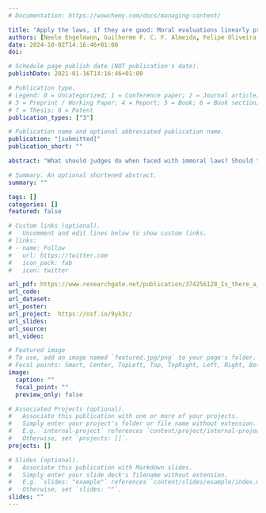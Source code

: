 ```yaml
---
# Documentation: https://wowchemy.com/docs/managing-content/

title: "Apply the laws, if they are good: Moral evaluations linearly predict whether judges should apply the law"
authors: [Neele Engelmann, Guilherme F. C. F. Almeida, Felipe Oliveira de Sousa, Karolina Prochownik, Ivar Hannikainen, Noel Struchiner, Stefan Magen]
date: 2024-10-02T14:16:46+01:00
doi: 

# Schedule page publish date (NOT publication's date).
publishDate: 2021-01-16T14:16:46+01:00

# Publication type.
# Legend: 0 = Uncategorized; 1 = Conference paper; 2 = Journal article;
# 3 = Preprint / Working Paper; 4 = Report; 5 = Book; 6 = Book section;
# 7 = Thesis; 8 = Patent
publication_types: ["3"]

# Publication name and optional abbreviated publication name.
publication: "[submitted]"
publication_short: ""

abstract: "What should judges do when faced with immoral laws? Should they apply them withoutexception, since “the law is the law”? Or can exceptions be made for grossly immoral laws,such as historically, Nazi law? Surveying laypeople (N = 167) and people with some legaltraining (N = 141) on these matters, we find a surprisingly strong, monotonic relationship between people’s subjective moral evaluation of laws and their judgments that these lawsshould be applied in concrete cases. This tendency is most pronounced among individuals who endorse Natural Law (i.e., the legal-philosophical view that immoral laws are not validlaws at all), and is attenuated when disagreement about the moral status of a law is considered reasonable. The relationship is equally strong for laypeople and for those withlegal training. We situate our findings within the broader context of morality’s influence on legal reasoning that experimental jurisprudence has uncovered in recent years, and considernormative implications."

# Summary. An optional shortened abstract.
summary: ""

tags: []
categories: []
featured: false

# Custom links (optional).
#   Uncomment and edit lines below to show custom links.
# links:
# - name: Follow
#   url: https://twitter.com
#   icon_pack: fab
#   icon: twitter

url_pdf: https://www.researchgate.net/publication/374256128_Is_there_a_duty_to_apply_immoral_laws
url_code:
url_dataset:
url_poster:
url_project:  https://osf.io/9yk3c/
url_slides:
url_source:
url_video:

# Featured image
# To use, add an image named `featured.jpg/png` to your page's folder. 
# Focal points: Smart, Center, TopLeft, Top, TopRight, Left, Right, BottomLeft, Bottom, BottomRight.
image:
  caption: ""
  focal_point: ""
  preview_only: false

# Associated Projects (optional).
#   Associate this publication with one or more of your projects.
#   Simply enter your project's folder or file name without extension.
#   E.g. `internal-project` references `content/project/internal-project/index.md`.
#   Otherwise, set `projects: []`.
projects: []

# Slides (optional).
#   Associate this publication with Markdown slides.
#   Simply enter your slide deck's filename without extension.
#   E.g. `slides: "example"` references `content/slides/example/index.md`.
#   Otherwise, set `slides: ""`.
slides: ""
---
```


